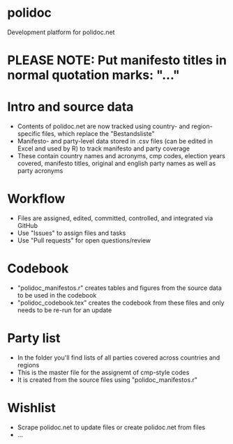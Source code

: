 # polidoc
Development platform for polidoc.net

# PLEASE NOTE: Put manifesto titles in normal quotation marks: "..."

# Intro and source data 
- Contents of polidoc.net are now tracked using country- and region-specific files, which replace the "Bestandsliste" 
- Manifesto- and party-level data stored in .csv files (can be edited in Excel and used by R) to track manifesto and party coverage
- These contain country names and acronyms, cmp codes, election years covered, manifesto titles, original and english party names as well as party acronyms 

# Workflow
- Files are assigned, edited, committed, controlled, and integrated via GitHub
- Use "Issues" to assign files and tasks  
- Use "Pull requests" for open questions/review  

# Codebook
- "polidoc_manifestos.r" creates tables and figures from the source data to be used in the codebook 
- "polidoc_codebook.tex" creates the codebook from these files and only needs to be re-run for an update 

# Party list 
- In the folder you'll find lists of all parties covered across countries and regions 
- This is the master file for the assignemt of cmp-style codes 
- It is created from the source files using "polidoc_manifestos.r"

# Wishlist
- Scrape polidoc.net to update files or create polidoc.net from files
- ...
